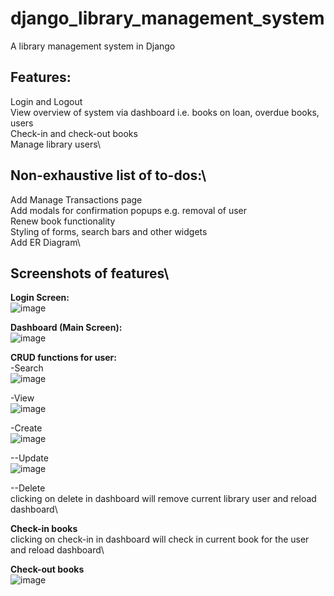 # django_library_management_system
A library management system in Django

## Features:
Login and Logout\
View overview of system via dashboard i.e. books on loan, overdue books, users\
Check-in and check-out books\
Manage library users\

## Non-exhaustive list of to-dos:\
Add Manage Transactions page\
Add modals for confirmation popups e.g. removal of user\
Renew book functionality\
Styling of forms, search bars and other widgets\
Add ER Diagram\

## Screenshots of features\
**Login Screen:**\
![image](https://user-images.githubusercontent.com/40519064/96260786-11cbc000-0ff2-11eb-9c33-f844cd648d75.png)


**Dashboard (Main Screen):**\
![image](https://user-images.githubusercontent.com/40519064/96260851-2d36cb00-0ff2-11eb-8e7d-3a3c9c62ffa2.png)


**CRUD functions for user:**\
-Search\
![image](https://user-images.githubusercontent.com/40519064/96261347-ea292780-0ff2-11eb-85e9-c0d352464389.png)

-View\
![image](https://user-images.githubusercontent.com/40519064/96260949-50fa1100-0ff2-11eb-89df-ba9f5fc53def.png)

-Create\
![image](https://user-images.githubusercontent.com/40519064/96260916-450e4f00-0ff2-11eb-9125-a995954e3074.png)

--Update\
![image](https://user-images.githubusercontent.com/40519064/96261183-aafad680-0ff2-11eb-8541-f785a2565d27.png)

--Delete\
clicking on delete in dashboard will remove current library user and reload dashboard\


**Check-in books**\
clicking on check-in in dashboard will check in current book for the user and reload dashboard\


**Check-out books**\
![image](https://user-images.githubusercontent.com/40519064/96261293-d978b180-0ff2-11eb-9bf9-166097910150.png)
